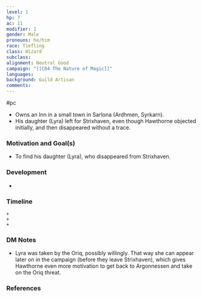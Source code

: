```yaml
---
level: 1
hp: 7
ac: 11
modifier: 1
gender: Male
pronouns: he/him
race: Tiefling
class: Wizard
subclass: 
alignment: Neutral Good
campaign: "[[C04 The Nature of Magic]]"
languages: 
background: Guild Artisan
comments:
---
```

 #pc 

- Owns an Inn in a small town in Sarlona (Ardhmen, Syrkarn).
- His daughter (Lyra) left for Strixhaven, even though Hawthorne objected initially, and then disappeared without a trace.

### Motivation and Goal(s)

- To find his daughter (Lyra), who disappeared from Strixhaven.

### Development

- 

### Timeline

```timeline
+
+
+
```

### DM Notes

- Lyra was taken by the Oriq, possibly willingly. That way she can appear later on in the campaign (before they leave Strixhaven), which gives Hawthorne even more motivation to get back to Argonnessen and take on the Oriq threat.

### References
